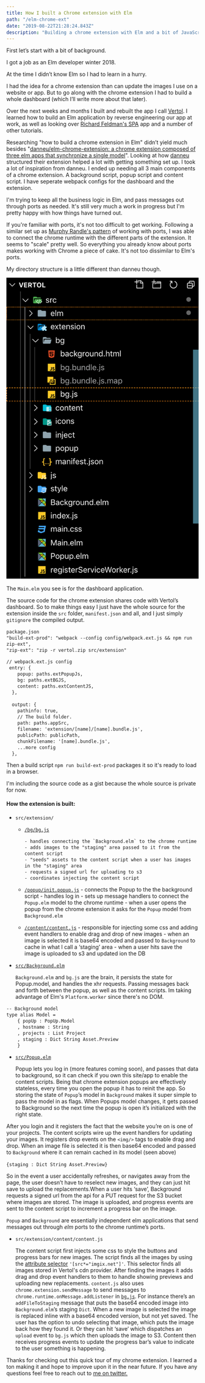 ```yaml
---
title: How I built a Chrome extension with Elm
path: "/elm-chrome-ext"
date: "2019-08-22T21:28:24.843Z"
description: "Building a chrome extension with Elm and a bit of JavaScript"
---
```


First let’s start with a bit of background.

I got a job as an Elm developer winter 2018.

At the time I didn’t know Elm so I had to learn in a hurry.

I had the idea for a chrome extension than can update the images I use on a website or app. But to go along with the chrome extension I had to build a whole dashboard (which I’ll write more about that later).

Over the next weeks and months I built and rebuilt the app I call [Vertol](https://tryvertol.com).
I learned how to build an Elm application by reverse engineering our app at work, as well as looking over [Richard Feldman's SPA](https://github.com/rtfeldman/elm-spa-example) app  and a number of other tutorials.

Researching "how to build a chrome extension in Elm" didn’t yield much besides "[danneu/elm-chrome-extension: a chrome extension composed of three elm apps that synchronize a single model](https://github.com/danneu/elm-chrome-extension)". Looking at how [danneu](https://github.com/danneu) structured their extension helped a lot with getting something set up. I took a lot of inspiration from danneu. I ended up needing all 3 main components of a chrome extension. A background script, popup script and content script. I have seperate webpack configs for the dashboard and the extension.

I'm trying to keep all the business logic in Elm, and pass messages out through ports as needed. It's still very much a work in progress but I'm pretty happy with how things have turned out.

If you're familiar with ports, it's not too difficult to get working. Following a similar set up as [Murphy Randle's pattern](https://www.youtube.com/watch?v=P3pL85n9_5s) of working with ports, I was able to connect the chrome runtime with the different parts of the extension. It seems to "scale" pretty well. So everything you already know about ports makes working with Chrome a piece of cake. It's not too dissimilar to Elm's ports.

My directory structure is a little different than danneu though.

![directory structure](./extension.png)

The `Main.elm` you see is for the dashboard application.

The source code for the chrome extension shares code with Vertol’s dashboard. So to make things easy I just have the whole source for the extension inside the `src` folder, `manifest.json` and all, and I just simply `gitignore` the compiled output.

```
package.json
"build-ext-prod": "webpack --config config/webpack.ext.js && npm run zip-ext",
"zip-ext": "zip -r vertol.zip src/extension"
```



```
// webpack.ext.js config 
 entry: {
    popup: paths.extPopupJs,
    bg: paths.extBGJS,
    content: paths.extContentJS,
  },

  output: {
    pathinfo: true,
    // The build folder.
    path: paths.appSrc,
    filename: 'extension/[name]/[name].bundle.js',
    publicPath: publicPath,
    chunkFilename: '[name].bundle.js',
    ...more config
  },
 ```

Then a build script `npm run build-ext-prod` packages it so it's ready to load in a browser.

I'm including the source code as a gist because the whole source is private for now. 

#### How the extension is built:

- `src/extension/`

  - [`/bg/bg.js`](https://gist.github.com/imdwit/e9ac44f6341460ee24262c801399254c)

        - handles connecting the `Background.elm` to the chrome runtime
        - adds images to the "staging" area passed to it from the content script
        - "seeds" assets to the content script when a user has images in the "staging" area
        - requests a signed url for uploading to s3
        - coordinates injecting the content script

  - [`/popup/init.popup.js`](https://gist.github.com/imdwit/9ae109eb3a4a57f73fe5c7a9bbc4700f)
        - connects the Popup to the the background script
        - handles log in
        - sets up message handlers to connect the `Popup.elm` model to the chrome runtime
        - when a user opens the popup from the chrome extension it asks for the `Popup` model from `Background.elm`

  - [`/content/content.js`](https://gist.github.com/imdwit/5e6f28fdccf45bbffe21a2e97014506b)
        - responsible for injecting some css and adding event handlers to enable drag and drop of new images
        - when an image is selected it is base64 encoded and passed to `Background` to cache in what I call a ‘staging’ area
        - when a user hits save the image is uploaded to s3 and updated ion the DB

* [`src/Background.elm`](https://gist.github.com/imdwit/24e3e48c8a8d31bcfaba4dfb2e43c2e2)

  `Background.elm` and `bg.js` are the brain, it persists the state for Popup.model, and handles the xhr requests. Passing messages back and forth between the popup, as well as the content scripts. Im taking advantage of Elm's `Platform.worker` since there's no DOM.

```
-- Background model
type alias Model =
    { popUp : PopUp.Model
    , hostname : String
    , projects : List Project
    , staging : Dict String Asset.Preview
    }
```

- [`src/Popup.elm`](https://gist.github.com/imdwit/afc9c0bd03254cb1605db6c61e5652a7)

  Popup lets you log in (more features coming soon), and passes that data to background, so it can check if you own this site/app to enable the content scripts.
  Being that chrome extension popups are effectively stateless, every time you open the popup it has to reinit the app. So storing the state of `Popup`’s model in `Background` makes it super simple to pass the model in as flags. When Popups model changes, it gets passed to Background so the next time the popup is open it’s initialized with the right state.

After you login and it registers the fact that the website you’re on is one of your projects. The content scripts wire up the event handlers for updating your images. It registers drop events on the `<img/>` tags to enable drag and drop. When an image file is selected it is then base64 encoded and passed to `Background` where it can remain cached in its model (seen above)

`{staging : Dict String Asset.Preview}`

So in the event a user accidentally refreshes, or navigates away from the page, the user doesn’t have to reselect new images, and they can just hit save to upload the replacements.When a user hits ‘save’, Background requests a signed url from the api for a PUT request for the S3 bucket where images are stored. The image is uploaded, and progress events are sent to the content script to increment a progress bar on the image.

`Popup` and `Background` are essentially independent elm applications that send messages out through _elm_ ports to the chrome runtime’s ports.

- `src/extension/content/content.js`

  The content script first injects some css to style the buttons and progress bars for new images. The script finds all the images by using the [attribute selector](https://developer.mozilla.org/en-US/docs/Web/CSS/Attribute_selectors) `'[src*="imgix.net"]'`. This selector finds all images stored in Vertol's cdn provider. After finding the images it adds drag and drop event handlers to them to handle showing previews and uploading new replacements.
  `content.js` also uses `chrome.extension.sendMessage` to send messages to `chrome.runtime.onMessage.addListener` in [`bg.js`](https://gist.github.com/imdwit/e9ac44f6341460ee24262c801399254c). For instance there’s an `addFileToStaging` message that puts the base64 encoded image into `Background.elm`’s staging `Dict`.
  When a new image is selected the image is replaced inline with a base64 encoded version, but not yet saved. The user has the option to undo selecting that image, which puts the image back how they found it. Or they can hit ‘save’ which dispatches an `upload` event to `bg.js` which then uploads the image to S3. Content then receives progress events to update the progress bar’s value to indicate to the user something is happening.

Thanks for checking out this quick tour of my chrome extension. I learned a ton making it and hope to improve upon it in the near future. If you have any questions feel free to reach out to [me on twitter.](https://twitter.com/iamdwit)
